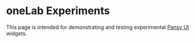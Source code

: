 # oneLab Experiments
This page is intended for demonstrating and testing experimental [Pansy UI](https://github.com/oneLab-Projects/pansy_ui/) widgets.
